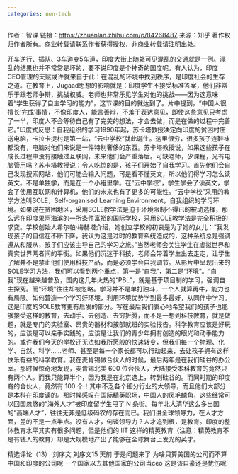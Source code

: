 ```yaml
---
categories: non-tech
---
```

作者：智课
链接：https://zhuanlan.zhihu.com/p/84268487
来源：知乎
著作权归作者所有。商业转载请联系作者获得授权，非商业转载请注明出处。

开车逆行、插队、3车道变5车道，印度大街上随处可见混乱的交通就是一例。混乱的结果也并不常常是坏的，要不说印度是个神奇的国度呢。有人认为，印度CEO管理的天赋或许就来自于此：在混乱的环境中找到秩序，是印度社会的生存之道。在教育上，Jugaad思想的影响就是：印度学生不接受标准答案，他们非常乐于跟老师争辩，挑战权威。老师也非常乐见学生对他的挑战——因为这意味着“学生获得了自主学习的能力”，这节课的目的就达到了。片中提到，“中国人很擅长‘完成’事情，不像印度人，能言善辩，不羞于表达意见，即使这些意见只考虑了一半，印度人不会等待自己有了完美的想法，才会去做，而是在做的过程中完善它。”印度式反思：自我组织的学习1990年起，苏卡塔教授决定向印度的贫困村庄送电脑，卡拉卡提村是第一站，“云中学校”就此诞生。这里很穷，很多孩子连鞋袜都没有，电脑对他们来说是一件特别奢侈的东西。苏卡塔教授说，如果这些孩子在成长过程中没有接触过互联网，未来他们会严重落后。可缺老师，少课程，光有电脑管用吗？苏卡塔教授说：令人吃惊的是，孩子们开始了自我学习。首先他们会自己发现搜索网站，他们可能会输入问题，可是看不懂英文，所以他们得学习怎么读英文。不是单独学，而是在一个小组里学。在“云中学校”，学生学会了读英文，学会了使用互联网和计算机，他们的未来也有了更多的可能性。“云中学校”采用的教学方法叫SOLE，Self-organised Learning Environment，自我组织的学习环境。如果说在贫困地区，采用SOLE教学法是迫于环境限制不得已的被动选择，那么远在印度果阿海滨的一所条件富裕的国际学校，采用SOLE教学法是完全积极的求变。学校创始人希尔帕·梅赫塔介绍，她创立学校的初衷是为了她的女儿：“我发现孩子的自信在不断下降，我认为这是过时的教育系统造成的，这种系统总是强调遵从和服从，孩子们应该主导自己的学习之旅。”当然老师会关注学生在虚拟世界和真实世界两者间的平衡。如果他们沉迷于科技，老师会带着学生出去走走，让学生了解并不是禁止他们使用科技产品，而是必须学会自我调节。从影片中呈现出来的SOLE学习方法，我们可以看到两个重点，第一是“自我”，第二是“环境”。“自我”现在越来越普及，国内这几年火热的“PBL”，就是基于项目制的学习，强调自主探究。而“环境”往往却被忽略。学习并不是单打独斗，一个人就算再牛，能力也有局限。如何营造一个学习好环境，利用环境优势学到最多最好，从同伴中学习。这是印度的SOLE教育更有启发的部分。写在最后我们衷心地希望我们的孩子也能够接受这样的教育，去动手、去创造、去穷折腾，而不是一想到科技教育，就是做题，就是专门的实验室、昂贵的器材和按部就班的实验报告。科学教育应该是好玩的，应该是可以亲手实践的，应该是让我们的青少年拥有创造的眼光和动手能力的。或许我们今天的学校还无法如我所愿般的快速转变，但我们每一个物理、化学、自然、科学……老师、甚至是每一个家长都可以行动起来，去让孩子拥有这样快乐有益的科学教育。我在麦肯锡做合伙人的时候，最后两年是在我们硅谷的办公室。那时候惊奇地发现，麦肯锡北美 600 位合伙人，大陆接受本科教育的竟然只有两个人。而我只能算半个，因为我是在北京选上，转到硅谷的。而同时期的印度裔的合伙人，竟然有 100 个！其中不乏各个细分行业的大领导，而且他们大部分是本科在印度读的。那时候感叹在国际精英职场，中国人的凤毛麟角，这些经常可以回国忽悠的“海外人才”被印度留学生甩了 N 条街。每年北大清华这么多出国的“高端人才”，往往无非是低级码农的存在而已。我们讲全球领导力，在人才方面，差的不是一点半点。没有人才，何谈领导力？人才追到根，是教育。印度的整体教育水平其实有很多问题，但是他们的 IIT 这样的精英教育（注意：精英教育不是有钱人的教育）却是大规模地产出了能够在全球舞台上发光的英才。

精选评论（13）
刘序文
刘序文15 天前
于是问题来了 为啥只算美国的公司而不算中国和印度的公司呢
一个国家以去其他国家的公司当ceo 这是该自豪还是忧伤呢